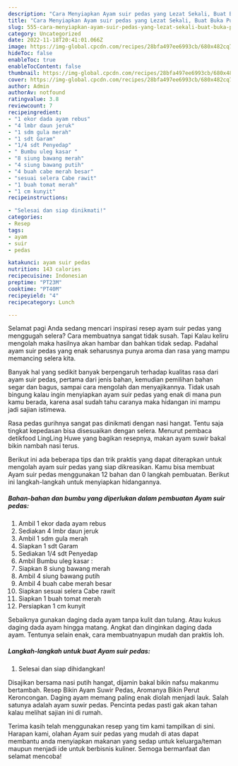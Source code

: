 ```yaml
---
description: "Cara Menyiapkan Ayam suir pedas yang Lezat Sekali, Buat Buka Puasa Sempurna"
title: "Cara Menyiapkan Ayam suir pedas yang Lezat Sekali, Buat Buka Puasa Sempurna"
slug: 555-cara-menyiapkan-ayam-suir-pedas-yang-lezat-sekali-buat-buka-puasa-sempurna
category: Uncategorized
date: 2022-11-18T20:41:01.066Z
image: https://img-global.cpcdn.com/recipes/28bfa497ee6993cb/680x482cq70/ayam-suir-pedas-foto-resep-utama.jpg
hideToc: false
enableToc: true
enableTocContent: false
thumbnail: https://img-global.cpcdn.com/recipes/28bfa497ee6993cb/680x482cq70/ayam-suir-pedas-foto-resep-utama.jpg
cover: https://img-global.cpcdn.com/recipes/28bfa497ee6993cb/680x482cq70/ayam-suir-pedas-foto-resep-utama.jpg
author: Admin
authorAv: notfound
ratingvalue: 3.8
reviewcount: 7
recipeingredient:
- "1 ekor dada ayam rebus"
- "4 lmbr daun jeruk"
- "1 sdm gula merah"
- "1 sdt Garam"
- "1/4 sdt Penyedap"
- " Bumbu uleg kasar "
- "8 siung bawang merah"
- "4 siung bawang putih"
- "4 buah cabe merah besar"
- "sesuai selera Cabe rawit"
- "1 buah tomat merah"
- "1 cm kunyit"
recipeinstructions:

- "Selesai dan siap dinikmati!"
categories:
- Resep
tags:
- ayam
- suir
- pedas

katakunci: ayam suir pedas 
nutrition: 143 calories
recipecuisine: Indonesian
preptime: "PT23M"
cooktime: "PT40M"
recipeyield: "4"
recipecategory: Lunch

---
```



Selamat pagi Anda sedang mencari inspirasi resep ayam suir pedas yang menggugah selera? Cara membuatnya sangat tidak susah. Tapi Kalau keliru mengolah maka hasilnya akan hambar dan bahkan tidak sedap. Padahal ayam suir pedas yang enak seharusnya punya aroma dan rasa yang mampu memancing selera kita.


Banyak hal yang sedikit banyak berpengaruh terhadap kualitas rasa dari ayam suir pedas, pertama dari jenis bahan, kemudian pemilihan bahan segar dan bagus, sampai cara mengolah dan menyajikannya. Tidak usah bingung kalau ingin menyiapkan ayam suir pedas yang enak di mana pun kamu berada, karena asal sudah tahu caranya maka hidangan ini mampu jadi sajian istimewa.

Rasa pedas gurihnya sangat pas dinikmati dengan nasi hangat. Tentu saja tingkat kepedasan bisa disesuaikan dengan selera. Menurut pembaca detikfood LingLing Huwe yang bagikan resepnya, makan ayam suwir bakal bikin nambah nasi terus.


Berikut ini ada beberapa tips dan trik praktis yang dapat diterapkan untuk mengolah ayam suir pedas yang siap dikreasikan. Kamu bisa membuat Ayam suir pedas menggunakan 12 bahan dan 0 langkah pembuatan. Berikut ini langkah-langkah untuk menyiapkan hidangannya.

<!--inarticleads1-->

##### Bahan-bahan dan bumbu yang diperlukan dalam pembuatan Ayam suir pedas:

1. Ambil 1 ekor dada ayam rebus
1. Sediakan 4 lmbr daun jeruk
1. Ambil 1 sdm gula merah
1. Siapkan 1 sdt Garam
1. Sediakan 1/4 sdt Penyedap
1. Ambil  Bumbu uleg kasar :
1. Siapkan 8 siung bawang merah
1. Ambil 4 siung bawang putih
1. Ambil 4 buah cabe merah besar
1. Siapkan sesuai selera Cabe rawit
1. Siapkan 1 buah tomat merah
1. Persiapkan 1 cm kunyit


Sebaiknya gunakan daging dada ayam tanpa kulit dan tulang. Atau kukus daging dada ayam hingga matang. Angkat dan dinginkan daging dada ayam. Tentunya selain enak, cara membuatnyapun mudah dan praktis loh. 

<!--inarticleads2-->

##### Langkah-langkah untuk buat Ayam suir pedas:


1. Selesai dan siap dihidangkan!

Disajikan bersama nasi putih hangat, dijamin bakal bikin nafsu makanmu bertambah. Resep Bikin Ayam Suwir Pedas, Aromanya Bikin Perut Keroncongan. Daging ayam memang paling enak diolah menjadi lauk. Salah satunya adalah ayam suwir pedas. Pencinta pedas pasti gak akan tahan kalau melihat sajian ini di rumah. 

Terima kasih telah menggunakan resep yang tim kami tampilkan di sini. Harapan kami, olahan Ayam suir pedas yang mudah di atas dapat membantu anda menyiapkan makanan yang sedap untuk keluarga/teman maupun menjadi ide untuk berbisnis kuliner. Semoga bermanfaat dan selamat mencoba!
